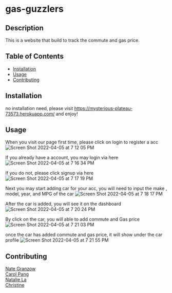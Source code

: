 # gas-guzzlers


## Description
This is a website that build to track the commute and gas price.


## Table of Contents
* [Installation](#installation)
* [Usage](#usage)
* [Contributing](#contributing)

## Installation
no installation need, please visit https://mysterious-plateau-73573.herokuapp.com/ and enjoy!

## Usage
When you visit our page first time,
please click on login to register a acc
![Screen Shot 2022-04-05 at 7 12 05 PM](https://user-images.githubusercontent.com/42502061/161881939-5059a646-9a15-438d-97d3-13242ca763bd.png)

If you already have a account,
you may login via here
![Screen Shot 2022-04-05 at 7 16 34 PM](https://user-images.githubusercontent.com/42502061/161882376-a5327b4c-2fb8-4d5e-ab4a-6f45968a1f51.png)

If you do not, please click signup via here
![Screen Shot 2022-04-05 at 7 17 19 PM](https://user-images.githubusercontent.com/42502061/161882447-cd294f6e-9370-4659-aec8-6527c9143fa6.png)

Next you may start adding car for your acc,
you will need to input the make , model, year, and MPG of the car
![Screen Shot 2022-04-05 at 7 18 17 PM](https://user-images.githubusercontent.com/42502061/161882561-2a20f0a4-932f-46fc-b4b3-1cb610083950.png)


After the car is added, you will see it on the dashboard
![Screen Shot 2022-04-05 at 7 20 24 PM](https://user-images.githubusercontent.com/42502061/161882776-4f13d4d0-3ab5-4215-813b-8972c7f9a194.png)

By click on the car,
you will able to add commute and Gas price
![Screen Shot 2022-04-05 at 7 21 03 PM](https://user-images.githubusercontent.com/42502061/161882842-cc9cc179-ef4c-4e78-a81b-38ce15af6e97.png)


once the car has added commute and gas price,
it will show under the car profile
![Screen Shot 2022-04-05 at 7 21 55 PM](https://user-images.githubusercontent.com/42502061/161882948-6a37ddc3-45d9-4ccc-966f-d7757e996a9f.png)


## Contributing
[Nate Granzow](https://github.com/ngranzow)  <br>
[Carol Pang](https://github.com/CarolPang17)  <br>
[Natalie La](https://github.com/natakkuma) <br>
[Christine ](https://github.com/christine-zhe) <br>

